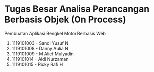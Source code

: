 # Tugas Besar Analisa Perancangan Berbasis Objek (On Process)

Pembuatan Aplikasi Bengkel Motor Berbasis Web

1. 1119101003 - Sandi Yusuf N
2. 1119101008 - Danny Aulia N
3. 1119101009 - M Alief Mulyadin
4. 1119101014 - Aldi Nurzaman
5. 1119101015 - Ricky Rafi H


